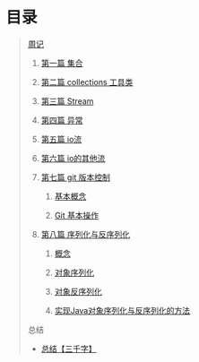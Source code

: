 # 目录

> [周记](journals/journals.md) 
> 1. [第一篇 集合](journals/journals?id=第一篇-集合) 
>
> 2. [第二篇 collections 工具类](journals/journals?id=第二篇-collections-工具类) 
>
> 3. [第三篇 Stream](journals/journals?id=第三篇-stream) 
>
> 4. [第四篇 异常](journals/journals?id=第四篇-异常) 
>
> 5. [第五篇 io流](journals/journals?id=第五篇-io流) 
>
> 6. [第六篇 io的其他流](journals/journals?id=第六篇-io的其他流) 
>
> 7. [第七篇 git 版本控制](journals/journals?id=第七篇-git-版本控制) 
>
>    1. [基本概念](journals/journals?id=基本概念) 
>
>    2. [Git 基本操作](journals/journals?id=git-基本操作) 
>
> 8. [第八篇 序列化与反序列化](http://localhost:3000/#/journals/journals?id=第八篇-序列化与反序列化) 
>
>    1. [概念](journals/journals?id=概念) 
>
>    2. [对象序列化](journals/journals?id=对象序列化) 
>
>    3. [对象反序列化](journals/journals?id=对象反序列化) 
>
>    4. [实现Java对象序列化与反序列化的方法](journals/journals?id=实现java对象序列化与反序列化的方法) 
>
> 总结
>
> * [总结【三千字】]() 